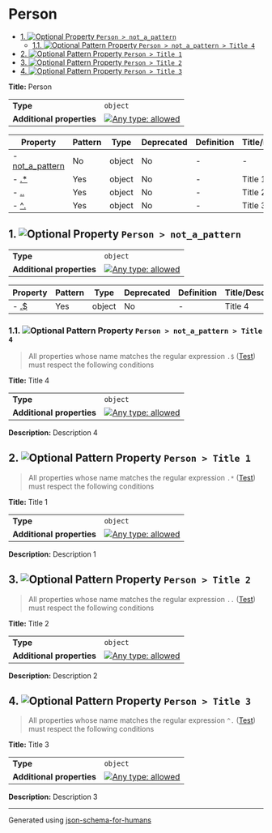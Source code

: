 # Person

- [1. ![Optional](https://img.shields.io/badge/Optional-yellow) Property `Person > not_a_pattern`](#not_a_pattern)
  - [1.1. ![Optional](https://img.shields.io/badge/Optional-yellow) Pattern Property `Person > not_a_pattern > Title 4`](#not_a_pattern_pattern1)
- [2. ![Optional](https://img.shields.io/badge/Optional-yellow) Pattern Property `Person > Title 1`](#pattern1)
- [3. ![Optional](https://img.shields.io/badge/Optional-yellow) Pattern Property `Person > Title 2`](#pattern2)
- [4. ![Optional](https://img.shields.io/badge/Optional-yellow) Pattern Property `Person > Title 3`](#pattern3)

**Title:** Person

|                           |                                                                                                                                   |
| ------------------------- | --------------------------------------------------------------------------------------------------------------------------------- |
| **Type**                  | `object`                                                                                                                          |
| **Additional properties** | [![Any type: allowed](https://img.shields.io/badge/Any%20type-allowed-green)](# "Additional Properties of any type are allowed.") |

| Property                           | Pattern | Type   | Deprecated | Definition | Title/Description |
| ---------------------------------- | ------- | ------ | ---------- | ---------- | ----------------- |
| - [not_a_pattern](#not_a_pattern ) | No      | object | No         | -          | -                 |
| - [.*](#pattern1 )                 | Yes     | object | No         | -          | Title 1           |
| - [..](#pattern2 )                 | Yes     | object | No         | -          | Title 2           |
| - [^.](#pattern3 )                 | Yes     | object | No         | -          | Title 3           |

## <a name="not_a_pattern"></a>1. ![Optional](https://img.shields.io/badge/Optional-yellow) Property `Person > not_a_pattern`

|                           |                                                                                                                                   |
| ------------------------- | --------------------------------------------------------------------------------------------------------------------------------- |
| **Type**                  | `object`                                                                                                                          |
| **Additional properties** | [![Any type: allowed](https://img.shields.io/badge/Any%20type-allowed-green)](# "Additional Properties of any type are allowed.") |

| Property                         | Pattern | Type   | Deprecated | Definition | Title/Description |
| -------------------------------- | ------- | ------ | ---------- | ---------- | ----------------- |
| - [.$](#not_a_pattern_pattern1 ) | Yes     | object | No         | -          | Title 4           |

### <a name="not_a_pattern_pattern1"></a>1.1. ![Optional](https://img.shields.io/badge/Optional-yellow) Pattern Property `Person > not_a_pattern > Title 4`
> All properties whose name matches the regular expression
```.$``` ([Test](https://regex101.com/?regex=.%24))
must respect the following conditions

**Title:** Title 4

|                           |                                                                                                                                   |
| ------------------------- | --------------------------------------------------------------------------------------------------------------------------------- |
| **Type**                  | `object`                                                                                                                          |
| **Additional properties** | [![Any type: allowed](https://img.shields.io/badge/Any%20type-allowed-green)](# "Additional Properties of any type are allowed.") |

**Description:** Description 4

## <a name="pattern1"></a>2. ![Optional](https://img.shields.io/badge/Optional-yellow) Pattern Property `Person > Title 1`
> All properties whose name matches the regular expression
```.*``` ([Test](https://regex101.com/?regex=.%2A))
must respect the following conditions

**Title:** Title 1

|                           |                                                                                                                                   |
| ------------------------- | --------------------------------------------------------------------------------------------------------------------------------- |
| **Type**                  | `object`                                                                                                                          |
| **Additional properties** | [![Any type: allowed](https://img.shields.io/badge/Any%20type-allowed-green)](# "Additional Properties of any type are allowed.") |

**Description:** Description 1

## <a name="pattern2"></a>3. ![Optional](https://img.shields.io/badge/Optional-yellow) Pattern Property `Person > Title 2`
> All properties whose name matches the regular expression
```..``` ([Test](https://regex101.com/?regex=..))
must respect the following conditions

**Title:** Title 2

|                           |                                                                                                                                   |
| ------------------------- | --------------------------------------------------------------------------------------------------------------------------------- |
| **Type**                  | `object`                                                                                                                          |
| **Additional properties** | [![Any type: allowed](https://img.shields.io/badge/Any%20type-allowed-green)](# "Additional Properties of any type are allowed.") |

**Description:** Description 2

## <a name="pattern3"></a>4. ![Optional](https://img.shields.io/badge/Optional-yellow) Pattern Property `Person > Title 3`
> All properties whose name matches the regular expression
```^.``` ([Test](https://regex101.com/?regex=%5E.))
must respect the following conditions

**Title:** Title 3

|                           |                                                                                                                                   |
| ------------------------- | --------------------------------------------------------------------------------------------------------------------------------- |
| **Type**                  | `object`                                                                                                                          |
| **Additional properties** | [![Any type: allowed](https://img.shields.io/badge/Any%20type-allowed-green)](# "Additional Properties of any type are allowed.") |

**Description:** Description 3

----------------------------------------------------------------------------------------------------------------------------
Generated using [json-schema-for-humans](https://github.com/coveooss/json-schema-for-humans)
